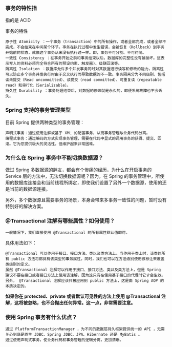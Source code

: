 
### 事务的特性指

指的是 ACID

事务的特性

    原子性 Atomicity ：一个事务（transaction）中的所有操作，或者全部完成，或者全部不完成，不会结束在中间某个环节。事务在执行过程中发生错误，会被恢复（Rollback）到事务开始前的状态，就像这个事务从来没有执行过一样。即，事务不可分割、不可约简。
    一致性 Consistency ：在事务开始之前和事务结束以后，数据库的完整性没有被破坏。这表示写入的资料必须完全符合所有的预设约束、触发器)、级联回滚等。
    隔离性 Isolation ：数据库允许多个并发事务同时对其数据进行读写和修改的能力，隔离性可以防止多个事务并发执行时由于交叉执行而导致数据的不一致。事务隔离分为不同级别，包括读未提交（Read uncommitted）、读提交（read committed）、可重复读（repeatable read）和串行化（Serializable）。
    持久性 Durability ：事务处理结束后，对数据的修改就是永久的，即便系统故障也不会丢失。

### Spring 支持的事务管理类型

目前 Spring 提供两种类型的事务管理：

    声明式事务：通过使用注解或基于 XML 的配置事务，从而事务管理与业务代码分离。
    编程式事务：通过编码的方式实现事务管理，需要在代码中显式的调用事务的获得、提交、回滚。它为您提供极大的灵活性，但维护起来非常困难。


### 为什么在 Spring 事务中不能切换数据源？

做过 Spring 多数据源的胖友，都会有个惨痛的经历，为什么在开启事务的 Service 层的方法中，无法切换数据源呢？因为，在 Spring 的事务管理中，所使用的数据库连接会和当前线程所绑定，即使我们设置了另外一个数据源，使用的还是当前的数据源连接。

另外，多个数据源且需要事务的场景，本身会带来多事务一致性的问题，暂时没有特别好的解决方案。


### @Transactional 注解有哪些属性？如何使用？


    一般情况下，我们直接使用 @Transactional 的所有属性默认值即可。

具体用法如下：

    @Transactional 可以作用于接口、接口方法、类以及类方法上。当作用于类上时，该类的所有 public 方法将都具有该类型的事务属性，同时，我们也可以在方法级别使用该标注来覆盖类级别的定义。
    虽然 @Transactional 注解可以作用于接口、接口方法、类以及类方法上，但是 Spring 建议不要在接口或者接口方法上使用该注解，因为这只有在使用基于接口的代理时它才会生效。另外， @Transactional 注解应该只被应用到 public 方法上，这是由 Spring AOP 的本质决定的。

**如果你在 protected、private 或者默认可见性的方法上使用 @Transactional 注解，这将被忽略，也不会抛出任何异常。这一点，非常需要注意。**

### 使用 Spring 事务有什么优点？

    通过 PlatformTransactionManager ，为不同的数据层持久框架提供统一的 API ，无需关心到底是原生 JDBC、Spring JDBC、JPA、Hibernate 还是 MyBatis 。
    通过使用声明式事务，使业务代码和事务管理的逻辑分离，更加清晰。

